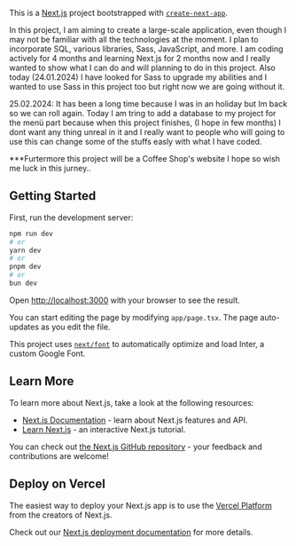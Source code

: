 This is a [Next.js](https://nextjs.org/) project bootstrapped with [`create-next-app`](https://github.com/vercel/next.js/tree/canary/packages/create-next-app).


In this project, I am aiming to create a large-scale application, even though I may not be familiar with all the technologies at the moment. I plan to incorporate SQL, various libraries, Sass, JavaScript, and more. 
I am coding actively for 4 months and learning Next.js for 2 months now and I really wanted to show what I can do and will planning to do in this project.
Also today (24.01.2024) I have looked for Sass to upgrade my abilities and I wanted to use Sass in this project too but right now we are going without it.

25.02.2024: It has been a long time because I was in an holiday but Im back so we can roll again.
Today I am  tring to add a database to my project for the menü part because when this project finishes, (I hope in few months) I dont want any thing unreal in it and I really want to people who will going to use this can change some of the stuffs easly with what I have coded.


***Furtermore this project will be a Coffee Shop's website I hope so wish me luck in this jurney..


## Getting Started

First, run the development server:

```bash
npm run dev
# or
yarn dev
# or
pnpm dev
# or
bun dev
```

Open [http://localhost:3000](http://localhost:3000) with your browser to see the result.

You can start editing the page by modifying `app/page.tsx`. The page auto-updates as you edit the file.

This project uses [`next/font`](https://nextjs.org/docs/basic-features/font-optimization) to automatically optimize and load Inter, a custom Google Font.

## Learn More

To learn more about Next.js, take a look at the following resources:

- [Next.js Documentation](https://nextjs.org/docs) - learn about Next.js features and API.
- [Learn Next.js](https://nextjs.org/learn) - an interactive Next.js tutorial.

You can check out [the Next.js GitHub repository](https://github.com/vercel/next.js/) - your feedback and contributions are welcome!

## Deploy on Vercel

The easiest way to deploy your Next.js app is to use the [Vercel Platform](https://vercel.com/new?utm_medium=default-template&filter=next.js&utm_source=create-next-app&utm_campaign=create-next-app-readme) from the creators of Next.js.

Check out our [Next.js deployment documentation](https://nextjs.org/docs/deployment) for more details.
